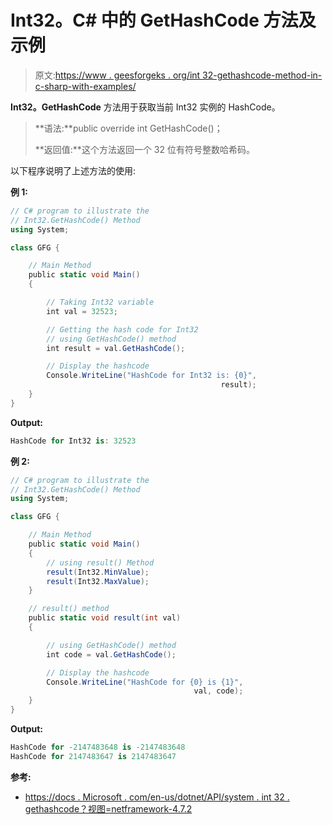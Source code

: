 # Int32。C# 中的 GetHashCode 方法及示例

> 原文:[https://www . geesforgeks . org/int 32-gethashcode-method-in-c-sharp-with-examples/](https://www.geeksforgeeks.org/int32-gethashcode-method-in-c-sharp-with-examples/)

**Int32。GetHashCode** 方法用于获取当前 Int32 实例的 HashCode。

> **语法:**public override int GetHashCode()；
> 
> **返回值:**这个方法返回一个 32 位有符号整数哈希码。

以下程序说明了上述方法的使用:

**例 1:**

```cs
// C# program to illustrate the
// Int32.GetHashCode() Method
using System;

class GFG {

    // Main Method
    public static void Main()
    {

        // Taking Int32 variable
        int val = 32523;

        // Getting the hash code for Int32
        // using GetHashCode() method
        int result = val.GetHashCode();

        // Display the hashcode
        Console.WriteLine("HashCode for Int32 is: {0}",
                                               result);
    }
}
```

**Output:**

```cs
HashCode for Int32 is: 32523

```

**例 2:**

```cs
// C# program to illustrate the
// Int32.GetHashCode() Method
using System;

class GFG {

    // Main Method
    public static void Main()
    {
        // using result() Method
        result(Int32.MinValue);
        result(Int32.MaxValue);
    }

    // result() method
    public static void result(int val)
    {

        // using GetHashCode() method
        int code = val.GetHashCode();

        // Display the hashcode
        Console.WriteLine("HashCode for {0} is {1}",
                                         val, code);
    }
}
```

**Output:**

```cs
HashCode for -2147483648 is -2147483648
HashCode for 2147483647 is 2147483647

```

**参考:**

*   [https://docs . Microsoft . com/en-us/dotnet/API/system . int 32 . gethashcode？视图=netframework-4.7.2](https://docs.microsoft.com/en-us/dotnet/api/system.int32.gethashcode?view=netframework-4.7.2)
